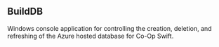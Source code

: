 ## BuildDB

Windows console application for controlling the creation, deletion, and refreshing of the Azure hosted database for Co-Op Swift.
